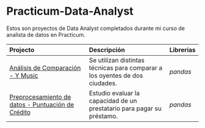 # Practicum-Data-Analyst
Estos son proyectos de Data Analyst completados durante mi curso de analista de datos en Practicum.

| Projecto               | Descripción                                                                                 | Librerias                      |
|:--------------------- |:------------------------------------------------------------------------------------------- |:------------------------------ |
|[Análisis de Comparación - Y Music](https://github.com/emalbran/Practicum-Data-Analyst/tree/Proyect-01 "Análisis de Comparación - Y Music")|Se utilizan distintas técnicas para comparar a los oyentes de dos ciudades.|*pandas*|
|[Preprocesamiento de datos - Puntuación de Crédito](https://github.com/emalbran/practicum-data-analyst/tree/Project-02 "Preprocesamiento de datos - Puntuación de Crédito")|Estudio evaluar la capacidad de un prestatario para pagar su préstamo.|*pandas*|

